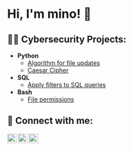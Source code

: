 <h1>Hi, I'm mino! 👋

<h2>👨‍💻 Cybersecurity Projects:</h2>

- <b>Python</b>
  - [Algorithm for file updates](https://github.com/artemino1/AlgorithmForFileUpdates/blob/main/README.md)
  - [Caesar Cipher](https://github.com/artemino1/CaesarCipherProject/blob/main/README.md)
- <b>SQL</b>
  - [Apply filters to SQL queries](https://github.com/artemino1/Apply-filters-to-SQL-queries/blob/main/README.md)
- <b>Bash</b>
  - [File permissions](https://github.com/artemino1/File-permissions/blob/main/README.md)

<h2> 🤳 Connect with me:</h2>

[<img align="left" alt="artemino1 | LinkedIn" width="22px" src="https://cdn.jsdelivr.net/npm/simple-icons@v3/icons/linkedin.svg" />][linkedin]
[<img align="left" alt="artemino1 | Telegram" width="22px" src="https://cdn.jsdelivr.net/npm/simple-icons@v3/icons/telegram.svg" />][telegram]
[<img align="left" alt="artemino1 | Discord" width="22px" src="https://cdn.jsdelivr.net/npm/simple-icons@v3/icons/discord.svg" />][discord]

[linkedin]: https://linkedin.com/in/artem-iakovlev-infosec
[telegram]: https://t.me/cottonroller
[discord]: https://discordapp.com/users/Mino#1391415

<!--
**artemino1/artemino1** is a ✨ _special_ ✨ repository because its `README.md` (this file) appears on your GitHub profile.

Here are some ideas to get you started:

- 🔭 I’m currently working on ...
- 🌱 I’m currently learning ...
- 👯 I’m looking to collaborate on ...
- 🤔 I’m looking for help with ...
- 💬 Ask me about ...
- 📫 How to reach me: ...
- 😄 Pronouns: ...
- ⚡ Fun fact: ...
-->
